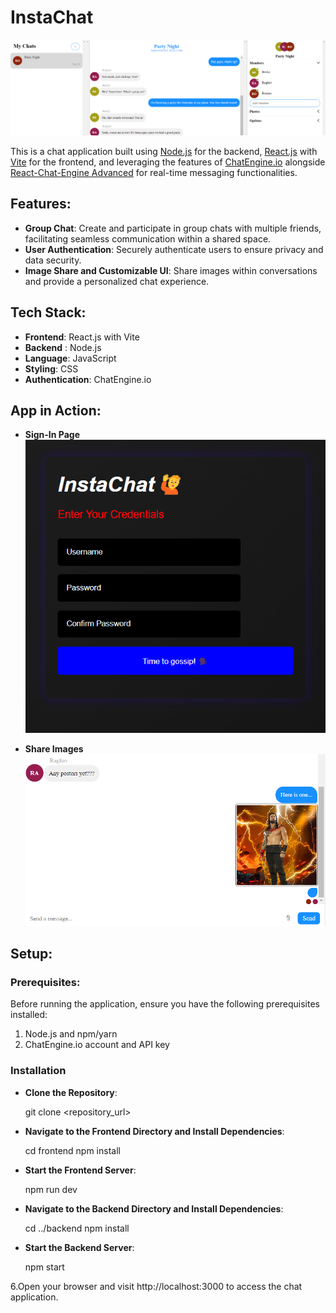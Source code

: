 # InstaChat

![Platform Screenshot](images/c1.png)

This is a chat application built using [Node.js](https://nodejs.org/en) for the backend, [React.js](https://legacy.reactjs.org/) with [Vite](https://vitejs.dev/) for the frontend, and leveraging the features of [ChatEngine.io](https://chatengine.io/) alongside [React-Chat-Engine Advanced](https://www.npmjs.com/package/react-chat-engine-advanced) for real-time messaging functionalities.


## Features:


- **Group Chat**: Create and participate in group chats with multiple friends, facilitating seamless communication within a shared space.
- **User Authentication**: Securely authenticate users to ensure privacy and data security.
- **Image Share and Customizable UI**: Share images within conversations and provide a personalized chat experience.

## Tech Stack:

- **Frontend**: React.js with Vite
- **Backend** : Node.js
- **Language**: JavaScript
- **Styling**:  CSS
- **Authentication**: ChatEngine.io

## App in Action:

- **Sign-In Page** 
![Platform Screenshot](images/sign.png)

- **Share Images** 
![Platform Screenshot](images/c2.png)


## Setup:

### Prerequisites:

Before running the application, ensure you have the following prerequisites installed:

1. Node.js and npm/yarn
2. ChatEngine.io account and API key

### Installation

- **Clone the Repository**:
 
    git clone <repository_url>

- **Navigate to the Frontend Directory and Install Dependencies**:
  
    cd frontend
    npm install

- **Start the Frontend Server**:

    npm run dev

- **Navigate to the Backend Directory and Install Dependencies**:
   
    cd ../backend
    npm install

- **Start the Backend Server**:
   
    npm start

6.Open your browser and visit http://localhost:3000 to access the chat application.

